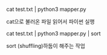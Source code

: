 cat test.txt | python3 mapper.py

cat으로 불러온 파일 읽어서 파이썬 실행

cat test.txt | python3 mapper.py | sort

sort (shuffling)하둡이 해주는 작업
